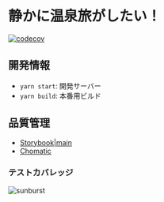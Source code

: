 # 静かに温泉旅がしたい！
[![codecov](https://codecov.io/gh/konabe/onsen-tabi-web/graph/badge.svg?token=XM6J4Q321N)](https://codecov.io/gh/konabe/onsen-tabi-web)

## 開発情報

- `yarn start`: 開発サーバー
- `yarn build`: 本番用ビルド

## 品質管理

- [Storybook|main](https://onsen-tabi-web-storybook.vercel.app)
- [Chomatic](https://www.chromatic.com/library?appId=65df5648f66d26026a58533f&branch=main)

### テストカバレッジ

![sunburst](https://codecov.io/gh/konabe/onsen-tabi-web/graphs/sunburst.svg?token=XM6J4Q321N)
